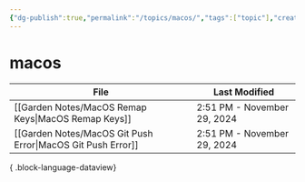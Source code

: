 ```yaml
---
{"dg-publish":true,"permalink":"/topics/macos/","tags":["topic"],"created":"2024-11-26T18:18","updated":"2024-11-29T18:41"}
---
```


# macos

| File                                                           | Last Modified               |
| -------------------------------------------------------------- | --------------------------- |
| [[Garden Notes/MacOS Remap Keys\|MacOS Remap Keys]]         | 2:51 PM - November 29, 2024 |
| [[Garden Notes/MacOS Git Push Error\|MacOS Git Push Error]] | 2:51 PM - November 29, 2024 |

{ .block-language-dataview}

